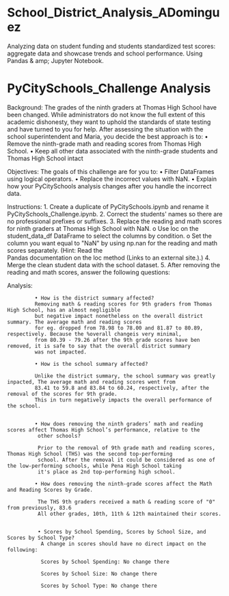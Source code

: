 # School_District_Analysis_ADominguez
Analyzing data on student funding and students standardized test scores: aggregate data and showcase trends and school performance.
Using Pandas & amp; Jupyter Notebook.


  # PyCitySchools_Challenge Analysis
  Background: The grades of the ninth graders at Thomas High School have been changed. While administrators do not know the full extent               of this academic dishonesty, they want to uphold the standards of state testing and have turned to you for help.
              After assessing the situation with the school superintendent and Maria, you decide the best approach is to:
              •	Remove the ninth-grade math and reading scores from Thomas High School.
              •	Keep all other data associated with the ninth-grade students and Thomas High School intact
                          
  Objectives: The goals of this challenge are for you to:
              •	Filter DataFrames using logical operators.
              •	Replace the incorrect values with NaN.
              •	Explain how your PyCitySchools analysis changes after you handle the incorrect data.  

  Instructions:
              1.	Create a duplicate of PyCitySchools.ipynb and rename it PyCitySchools_Challenge.ipynb.
              2.	Correct the students' names so there are no professional prefixes or suffixes.
              3.	Replace the reading and math scores for ninth graders at Thomas High School with NaN.
                  o	Use loc on the student_data_df DataFrame to select the columns by condition.
                  o	Set the column you want equal to "NaN" by using np.nan for the reading and math scores separately. (Hint: Read the  
                  Pandas documentation on the loc method (Links to an external site.).)
              4.	Merge the clean student data with the school dataset.
              5.	After removing the reading and math scores, answer the following questions:

  Analysis:
             
             • How is the district summary affected?
             Removing math & reading scores for 9th graders from Thomas High School, has an almost negligible
             but negative impact nonetheless on the overall district summary. The average math and reading scores
             for eg. dropped from 78.98 to 78.00 and 81.87 to 80.89, respectively. Because the %overall changeis very minimal, 
             from 80.39 - 79.26 after the 9th grade scores have ben removed, it is safe to say that the overall district summary
             was not impacted. 
             
             • How is the school summary affected?
             
             Unlike the district summary, the school summary was greatly inpacted, The average math and reading scores went from 
             83.41 to 59.8 and 83.84 to 60.24, respectively, after the removal of the scores for 9th grade. 
             This in turn negatively impacts the overall performance of the school.
             
                        
             • How does removing the ninth graders’ math and reading scores affect Thomas High School’s performance, relative to the   
              other schools?
             
              Prior to the removal of 9th grade math and reading scores, Thomas High School (THS) was the second top-performing
              school. After the removal it could be considered as one of the low-performing schools, while Pena High School taking
              it's place as 2nd top-performing high school.
                          
             • How does removing the ninth-grade scores affect the Math and Reading Scores by Grade.
             
              The THS 9th graders received a math & reading score of "0" from previously, 83.6
              All other grades, 10th, 11th & 12th maintained their scores.
              
                   
              • Scores by School Spending, Scores by School Size, and Scores by School Type? 
               A change in scores should have no direct impact on the following:
 
               Scores by School Spending: No change there
             
               Scores by School Size: No change there

               Scores by School Type: No change there 

    
    
